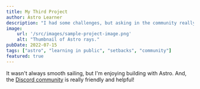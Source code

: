 ```yaml
---
title: My Third Project
author: Astro Learner
description: "I had some challenges, but asking in the community really helped!"
image:
    url: '/src/images/sample-project-image.png'
    alt: "Thumbnail of Astro rays."
pubDate: 2022-07-15
tags: ["astro", "learning in public", "setbacks", "community"]
featured: true
---
```

It wasn't always smooth sailing, but I'm enjoying building with Astro. And, the [Discord community](https://astro.build/chat) is really friendly and helpful!